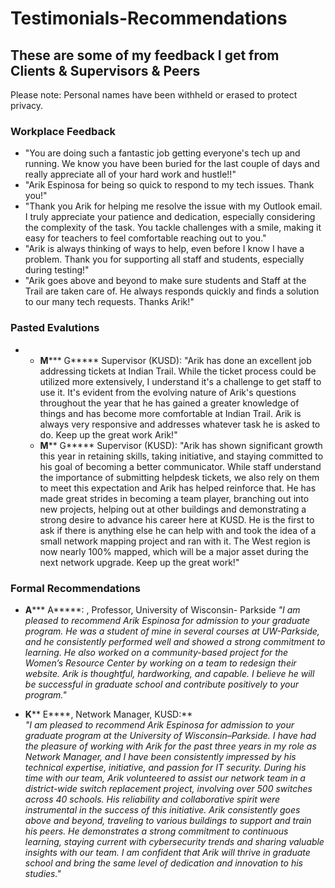 # Testimonials-Recommendations
## These are some of my feedback I get from Clients & Supervisors & Peers 
Please note: Personal names have been withheld or erased to protect privacy. 

### Workplace Feedback
- "You are doing such a fantastic job getting everyone's tech up and running. We know you have been buried for the last couple of days and really appreciate all of your hard work and hustle!!"
- "Arik Espinosa for being so quick to respond to my tech issues. Thank you!"
- "Thank you Arik for helping me resolve the issue with my Outlook email. I truly appreciate your patience and dedication, especially considering the complexity of the task. You tackle challenges with a smile, making it easy for teachers to feel comfortable reaching out to you."
-  "Arik is always thinking of ways to help, even before I know I have a problem. Thank you for supporting all staff and students, especially during testing!"
-  "Arik goes above and beyond to make sure students and Staff at the Trail are taken care of. He always responds quickly and finds a solution to our many tech requests. Thanks Arik!"

### Pasted Evalutions
- - **M***** G***** Supervisor (KUSD): "Arik has done an excellent job addressing tickets at Indian Trail. While the ticket process could be utilized more extensively, I understand it's a challenge to get staff to use it. It's evident from the evolving nature of Arik's questions throughout the year that he has gained a greater knowledge of things and has become more comfortable at Indian Trail. Arik is always very responsive and addresses whatever task he is asked to do. Keep up the great work Arik!"
  - **M**** G***** Supervisor (KUSD): "Arik has shown significant growth this year in retaining skills, taking initiative, and staying committed to his goal of becoming a better communicator. While staff understand the importance of submitting helpdesk tickets, we also rely on them to meet this expectation and Arik has helped reinforce that. He has made great strides in becoming a team player, branching out into new projects, helping out at other buildings and demonstrating a strong desire to advance his career here at KUSD. He is the first to ask if there is anything else he can help with and took the idea of a small network mapping project and ran with it. The West region is now nearly 100% mapped, which will be a major asset during the next network upgrade. Keep up the great work!"


### Formal Recommendations
- **A*****  A*****: , Professor, University of Wisconsin- Parkside
*"I am pleased to recommend Arik Espinosa for admission to your graduate program. He was a student of mine in several courses at UW-Parkside, and he consistently performed well and showed a strong commitment to learning. He also worked on a community-based project for the Women’s Resource Center by working on a team to redesign their website. Arik is thoughtful, hardworking, and capable. I believe he will be successful in graduate school and contribute positively to your program."*

- **K**** E****, Network Manager, KUSD:**  
*"I am pleased to recommend Arik Espinosa for admission to your  graduate program at the University of Wisconsin–Parkside. I have had the pleasure of working with Arik for the past three years in my role as Network Manager, and I have been consistently impressed by his technical expertise, initiative, and passion for IT security. During his time with our team, Arik volunteered to assist our network team in a district-wide switch replacement project, involving over 500 switches across 40 schools. His reliability and collaborative spirit were instrumental in the success of this initiative. Arik consistently goes above and beyond, traveling to various buildings to support and train his peers. He demonstrates a strong commitment to continuous learning, staying current with cybersecurity trends and sharing valuable insights with our team. I am confident that Arik will thrive in graduate school and bring the same level of dedication and innovation to his studies."*
